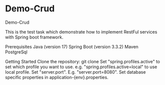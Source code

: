 # Demo-Crud
Demo-Crud

This is the test task which demonstrate how to implement RestFul services with Spring boot framework.

Prerequisites
Java (version 17)
Spring Boot (version 3.3.2)
Maven
PostgreSql

Getting Started
Clone the repository: git clone <repository-url>
Set "spring.profiles.active" to set which profile you want to use. e.g. "spring.profiles.active=local" to use local profile.
Set "server.port". E.g. "server.port=8080".
Set database specific properties in application-{env}.properties.